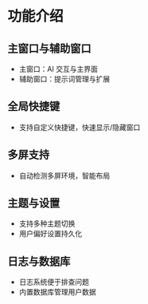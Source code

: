 # 功能介绍

## 主窗口与辅助窗口
- 主窗口：AI 交互与主界面
- 辅助窗口：提示词管理与扩展

## 全局快捷键
- 支持自定义快捷键，快速显示/隐藏窗口

## 多屏支持
- 自动检测多屏环境，智能布局

## 主题与设置
- 支持多种主题切换
- 用户偏好设置持久化

## 日志与数据库
- 日志系统便于排查问题
- 内置数据库管理用户数据
